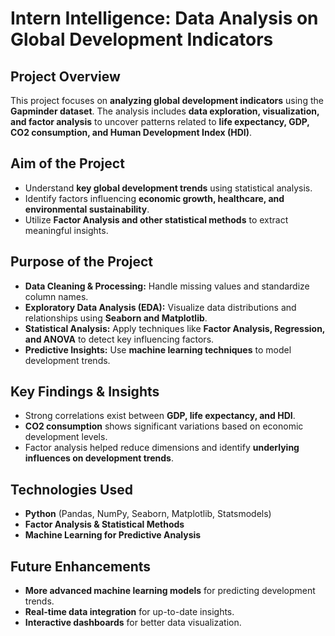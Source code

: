 # **Intern Intelligence: Data Analysis on Global Development Indicators**

## **Project Overview**  
This project focuses on **analyzing global development indicators** using the **Gapminder dataset**. The analysis includes **data exploration, visualization, and factor analysis** to uncover patterns related to **life expectancy, GDP, CO2 consumption, and Human Development Index (HDI)**.

## **Aim of the Project**  
- Understand **key global development trends** using statistical analysis.  
- Identify factors influencing **economic growth, healthcare, and environmental sustainability**.  
- Utilize **Factor Analysis and other statistical methods** to extract meaningful insights.  

## **Purpose of the Project**  
- **Data Cleaning & Processing:** Handle missing values and standardize column names.  
- **Exploratory Data Analysis (EDA):** Visualize data distributions and relationships using **Seaborn and Matplotlib**.  
- **Statistical Analysis:** Apply techniques like **Factor Analysis, Regression, and ANOVA** to detect key influencing factors.  
- **Predictive Insights:** Use **machine learning techniques** to model development trends.  

## **Key Findings & Insights**  
- Strong correlations exist between **GDP, life expectancy, and HDI**.  
- **CO2 consumption** shows significant variations based on economic development levels.  
- Factor analysis helped reduce dimensions and identify **underlying influences on development trends**.  

## **Technologies Used**  
- **Python** (Pandas, NumPy, Seaborn, Matplotlib, Statsmodels)  
- **Factor Analysis & Statistical Methods**  
- **Machine Learning for Predictive Analysis**  

## **Future Enhancements**  
- **More advanced machine learning models** for predicting development trends.  
- **Real-time data integration** for up-to-date insights.  
- **Interactive dashboards** for better data visualization.  
